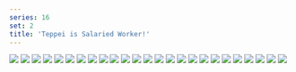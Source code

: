 ```yaml
---
series: 16
set: 2
title: 'Teppei is Salaried Worker!'
---
```


![](../../../../assets/violence-salaryman-teppei/part-2/t24.jpg)
![](../../../../assets/violence-salaryman-teppei/part-2/t25.jpg)
![](../../../../assets/violence-salaryman-teppei/part-2/t26.jpg)
![](../../../../assets/violence-salaryman-teppei/part-2/t27.jpg)
![](../../../../assets/violence-salaryman-teppei/part-2/t28.jpg)
![](../../../../assets/violence-salaryman-teppei/part-2/t29.jpg)
![](../../../../assets/violence-salaryman-teppei/part-2/t30.jpg)
![](../../../../assets/violence-salaryman-teppei/part-2/t31.jpg)
![](../../../../assets/violence-salaryman-teppei/part-2/t32.jpg)
![](../../../../assets/violence-salaryman-teppei/part-2/t33.jpg)
![](../../../../assets/violence-salaryman-teppei/part-2/t34.jpg)
![](../../../../assets/violence-salaryman-teppei/part-2/t35.jpg)
![](../../../../assets/violence-salaryman-teppei/part-2/t36.jpg)
![](../../../../assets/violence-salaryman-teppei/part-2/t37.jpg)
![](../../../../assets/violence-salaryman-teppei/part-2/t38.jpg)
![](../../../../assets/violence-salaryman-teppei/part-2/t39.jpg)
![](../../../../assets/violence-salaryman-teppei/part-2/t40.jpg)
![](../../../../assets/violence-salaryman-teppei/part-2/t41.jpg)
![](../../../../assets/violence-salaryman-teppei/part-2/t42.jpg)
![](../../../../assets/violence-salaryman-teppei/part-2/t43.jpg)
![](../../../../assets/violence-salaryman-teppei/part-2/t44.jpg)
![](../../../../assets/violence-salaryman-teppei/part-2/t45.jpg)
![](../../../../assets/violence-salaryman-teppei/part-2/t46.jpg)
![](../../../../assets/violence-salaryman-teppei/part-2/t47.jpg)
![](../../../../assets/violence-salaryman-teppei/part-2/t48.jpg)